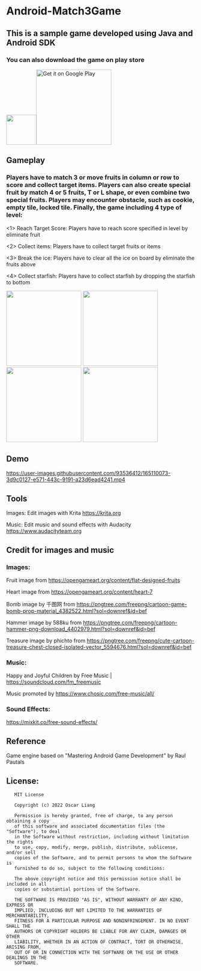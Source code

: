 # Android-Match3Game

## This is a sample game developed using Java and Android SDK
### You can also download the game on play store
<img src="https://user-images.githubusercontent.com/93536412/174442369-bc2e56f9-ac19-4301-99d1-419543ea30d9.png" width="80"><a href='https://play.google.com/store/apps/details?id=com.nativegame.juicymatch&pcampaignid=pcampaignidMKT-Other-global-all-co-prtnr-py-PartBadge-Mar2515-1'><img alt='Get it on Google Play' src='https://play.google.com/intl/en_us/badges/static/images/badges/en_badge_web_generic.png' width="200"/></a>

## Gameplay
### Players have to match 3 or move fruits in column or row to score and collect target items. Players can also create special fruit by match 4 or 5 fruits, T or L shape, or even combine two special fruits. Players may encounter obstacle, such as cookie, empty tile, locked tile. Finally, the game including 4 type of level:

<1> Reach Target Score: Players have to reach score specified in level by eliminate fruit

<2> Collect items: Players have to collect target fruits or items

<3> Break the ice: Players have to clear all the ice on board by eliminate the fruits above

<4> Collect starfish: Players have to collect starfish by dropping the starfish to bottom

<img src="https://user-images.githubusercontent.com/93536412/165109206-30a45683-717c-4489-ba2b-396f626b054c.jpg" width="200
"> <img src="https://user-images.githubusercontent.com/93536412/165109528-cc0f418e-bb75-410d-b777-d9e14a1f1592.jpg" width="200"> <img src="https://user-images.githubusercontent.com/93536412/165109625-f7a8d5ec-8ca6-41b7-a379-c4b1ea875205.jpg" width="200"> <img src="https://user-images.githubusercontent.com/93536412/165109636-bedd9eee-0ead-45d6-b05a-c9554c3ec1e8.jpg" width="200">

## Demo
https://user-images.githubusercontent.com/93536412/165110073-3d9c0127-e571-443c-9191-a23d6ead4241.mp4

## Tools
Images: Edit images with Krita https://krita.org

Music: Edit music and sound effects with Audacity https://www.audacityteam.org

## Credit for images and music
### Images: 
Fruit image from https://opengameart.org/content/flat-designed-fruits

Heart image from https://opengameart.org/content/heart-7

Bomb image by 千图网 from https://pngtree.com/freepng/cartoon-game-bomb-prop-material_4382522.html?sol=downref&id=bef

Hammer image by 588ku from https://pngtree.com/freepng/cartoon-hammer-png-download_4402979.html?sol=downref&id=bef

Treasure image by phichto from https://pngtree.com/freepng/cute-cartoon-treasure-chest-closed-isolated-vector_5594676.html?sol=downref&id=bef

### Music: 
Happy and Joyful Children by Free Music | https://soundcloud.com/fm_freemusic

Music promoted by https://www.chosic.com/free-music/all/

### Sound Effects: 
https://mixkit.co/free-sound-effects/

## Reference
Game engine based on "Mastering Android Game Development" by Raul Pautals

## License:

       MIT License

       Copyright (c) 2022 Oscar Liang

       Permission is hereby granted, free of charge, to any person obtaining a copy
       of this software and associated documentation files (the "Software"), to deal
       in the Software without restriction, including without limitation the rights
       to use, copy, modify, merge, publish, distribute, sublicense, and/or sell
       copies of the Software, and to permit persons to whom the Software is
       furnished to do so, subject to the following conditions:

       The above copyright notice and this permission notice shall be included in all
       copies or substantial portions of the Software.

       THE SOFTWARE IS PROVIDED "AS IS", WITHOUT WARRANTY OF ANY KIND, EXPRESS OR
       IMPLIED, INCLUDING BUT NOT LIMITED TO THE WARRANTIES OF MERCHANTABILITY,
       FITNESS FOR A PARTICULAR PURPOSE AND NONINFRINGEMENT. IN NO EVENT SHALL THE
       AUTHORS OR COPYRIGHT HOLDERS BE LIABLE FOR ANY CLAIM, DAMAGES OR OTHER
       LIABILITY, WHETHER IN AN ACTION OF CONTRACT, TORT OR OTHERWISE, ARISING FROM,
       OUT OF OR IN CONNECTION WITH THE SOFTWARE OR THE USE OR OTHER DEALINGS IN THE
       SOFTWARE.

